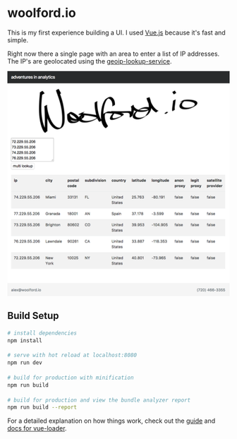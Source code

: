 # woolford.io

This is my first experience building a UI. I used [Vue.js](https://vuejs.org/) because it's fast and simple.

Right now there a single page with an area to enter a list of IP addresses. The IP's are geolocated using the [geoip-lookup-service](https://github.com/alexwoolford/geoip-lookup-service).

![woolford.io screenshot](woolfordio_screenshot.png)

## Build Setup

``` bash
# install dependencies
npm install

# serve with hot reload at localhost:8080
npm run dev

# build for production with minification
npm run build

# build for production and view the bundle analyzer report
npm run build --report
```

For a detailed explanation on how things work, check out the [guide](http://vuejs-templates.github.io/webpack/) and [docs for vue-loader](http://vuejs.github.io/vue-loader).
